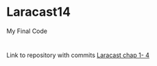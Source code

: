 # Laracast14

My Final Code

<!DOCTYPE html>
<html lang="en">
<head>
    <meta charset="UTF-8">
    <meta name="viewport" content="width=device-width, initial-scale=1.0">
    <title>Demo</title>
</head>
<body>
    <h1>
       <?php 
            $greeting = "hello";
            echo '$greeting Everybody!';
       ?> 
    </h1>
</body>
</html>

Link to repository with commits [Laracast chap 1- 4](https://github.com/pmenezes3094/Laracast14)